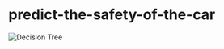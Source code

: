 # predict-the-safety-of-the-car


![Decision Tree](https://github.com/Salsa28/predict-the-safety-of-the-car/assets/80502308/7cb7270c-5602-405c-b10e-ccbb6d9d687f)
